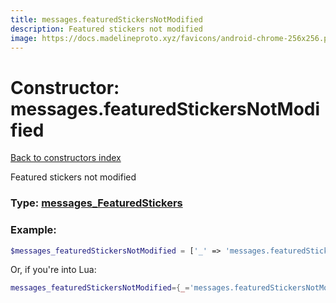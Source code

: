 ```yaml
---
title: messages.featuredStickersNotModified
description: Featured stickers not modified
image: https://docs.madelineproto.xyz/favicons/android-chrome-256x256.png
---
```

# Constructor: messages.featuredStickersNotModified  
[Back to constructors index](index.md)



Featured stickers not modified




### Type: [messages\_FeaturedStickers](../types/messages_FeaturedStickers.md)


### Example:

```php
$messages_featuredStickersNotModified = ['_' => 'messages.featuredStickersNotModified'];
```  


Or, if you're into Lua:

```lua
messages_featuredStickersNotModified={_='messages.featuredStickersNotModified'}

```


